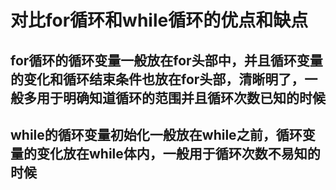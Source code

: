 # 对比for循环和while循环的优点和缺点

## for循环的循环变量一般放在for头部中，并且循环变量的变化和循环结束条件也放在for头部，清晰明了，一般多用于明确知道循环的范围并且循环次数已知的时候 
## while的循环变量初始化一般放在while之前，循环变量的变化放在while体内，一般用于循环次数不易知的时候
